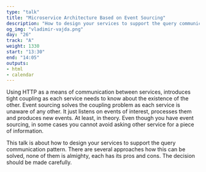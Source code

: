 ```yaml
---
type: "talk"
title: "Microservice Architecture Based on Event Sourcing"
description: "How to design your services to support the query communication pattern."
og_img: "vladimir-vajda.png"
day: "26"
track: "A"
weight: 1330
start: "13:30"
end: "14:05"
outputs:
- html
- calendar
---
```


Using HTTP as a means of communication between services, introduces tight coupling as each service needs to know about the existence of the other. Event sourcing solves the coupling problem as each service is unaware of any other. It just listens on events of interest, processes them and produces new events. At least, in theory.
Even though you have event sourcing, in some cases you cannot avoid asking other service for a piece of information.

This talk is about how to design your services to support the query communication pattern.
There are several approaches how this can be solved, none of them is almighty, each has its pros and cons. The decision should be made carefully.

<!-- Using HTTP as communication between services introduces tightly coupling as each service needs to know about the existence of other. This results in overall brittle and much more complex system than it actually needs to be.
Event sourcing solves the coupling problem as each service is unaware of any other. It just listens on events of interest, processes them and produces new events. At least, theory says that.
In practice, there are situations where compromises are made in order to keep system reasonably simple and easy to maintain.

This talk will present 3 different types of communication between services: commands, events and queries.
Commands tell other services to execute some work that will change the state of the system. Commands expect a response.
Events are notifications which other services can listen to and react, they do not expect a response.
Queries acquire an information from other service. They do not change the state of the system.

Commands and events are easily represented using event sourcing, however, that is not the case with the queries.
Queries can be implemented in several ways, depending on the situation.
This talk will explain pros and cons of each query approach. -->
